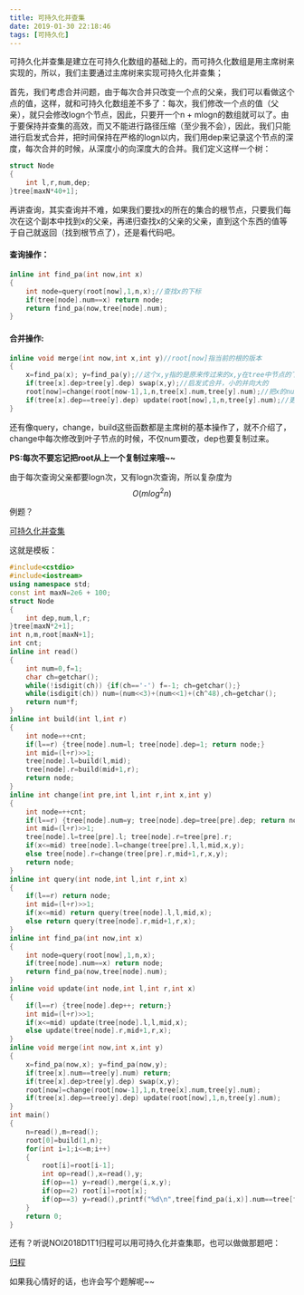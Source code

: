 ```yaml
---
title: 可持久化并查集
date: 2019-01-30 22:18:46
tags: [可持久化]
---
```


可持久化并查集是建立在可持久化数组的基础上的，而可持久化数组是用主席树来实现的，所以，我们主要通过主席树来实现可持久化并查集；

首先，我们考虑合并问题，由于每次合并只改变一个点的父亲，我们可以看做这个点的值，这样，就和可持久化数组差不多了：每次，我们修改一个点的值（父亲），就只会修改logn个节点，因此，只要开一个n + mlogn的数组就可以了。由于要保持并查集的高效，而又不能进行路径压缩（至少我不会），因此，我们只能进行启发式合并，把时间保持在严格的logn以内，我们用dep来记录这个节点的深度，每次合并的时候，从深度小的向深度大的合并。我们定义这样一个树：

```c++
struct Node
{
    int l,r,num,dep;
}tree[maxN*40+1];
```

再讲查询，其实查询并不难，如果我们要找x的所在的集合的根节点，只要我们每次在这个副本中找到x的父亲，再递归查找x的父亲的父亲，直到这个东西的值等于自己就返回（找到根节点了），还是看代码吧。

#### 查询操作：

```c++
inline int find_pa(int now,int x)
{
    int node=query(root[now],1,n,x);//查找x的下标
    if(tree[node].num==x) return node;
    return find_pa(now,tree[node].num);
}
```

#### 合并操作:

```c++
inline void merge(int now,int x,int y)//root[now]指当前的根的版本
{
    x=find_pa(x); y=find_pa(y);//这个x,y指的是原来传过来的x,y在tree中节点的下标
    if(tree[x].dep>tree[y].dep) swap(x,y);//启发式合并，小的并向大的
    root[now]=change(root[now-1],1,n,tree[x].num,tree[y].num);//把x的num改为y的num，创建一个新的副本
    if(tree[x].dep==tree[y].dep) update(root[now],1,n,tree[y].num);//更新深度
}
```

还有像query，change，build这些函数都是主席树的基本操作了，就不介绍了，change中每次修改到叶子节点的时候，不仅num要改，dep也要复制过来。

**PS:每次不要忘记把root从上一个复制过来哦~~**

由于每次查询父亲都要logn次，又有logn次查询，所以复杂度为$$O(mlog^2n)$$

例题？

[可持久化并查集](https://www.luogu.org/problemnew/show/P3402)

这就是模板：

```c++
#include<cstdio>
#include<iostream>
using namespace std;
const int maxN=2e6 + 100;
struct Node
{
	int dep,num,l,r;
}tree[maxN*2+1];
int n,m,root[maxN+1];
int cnt;
inline int read()
{
	int num=0,f=1;
	char ch=getchar();
	while(!isdigit(ch)) {if(ch=='-') f=-1; ch=getchar();}
	while(isdigit(ch)) num=(num<<3)+(num<<1)+(ch^48),ch=getchar();
	return num*f;
}
inline int build(int l,int r)
{
	int node=++cnt;
	if(l==r) {tree[node].num=l; tree[node].dep=1; return node;}
	int mid=(l+r)>>1;
	tree[node].l=build(l,mid);
	tree[node].r=build(mid+1,r);
	return node;
}
inline int change(int pre,int l,int r,int x,int y)
{
	int node=++cnt;
	if(l==r) {tree[node].num=y; tree[node].dep=tree[pre].dep; return node;}
	int mid=(l+r)>>1;
	tree[node].l=tree[pre].l; tree[node].r=tree[pre].r;
	if(x<=mid) tree[node].l=change(tree[pre].l,l,mid,x,y);
	else tree[node].r=change(tree[pre].r,mid+1,r,x,y);
	return node;
}
inline int query(int node,int l,int r,int x)
{
	if(l==r) return node;
	int mid=(l+r)>>1;
	if(x<=mid) return query(tree[node].l,l,mid,x);
	else return query(tree[node].r,mid+1,r,x);
}
inline int find_pa(int now,int x)
{
	int node=query(root[now],1,n,x);
	if(tree[node].num==x) return node;
	return find_pa(now,tree[node].num); 
}
inline void update(int node,int l,int r,int x)
{
	if(l==r) {tree[node].dep++; return;}
	int mid=(l+r)>>1;
	if(x<=mid) update(tree[node].l,l,mid,x);
	else update(tree[node].r,mid+1,r,x);
}
inline void merge(int now,int x,int y)
{
	x=find_pa(now,x); y=find_pa(now,y);
	if(tree[x].num==tree[y].num) return;
	if(tree[x].dep>tree[y].dep) swap(x,y);
	root[now]=change(root[now-1],1,n,tree[x].num,tree[y].num);
	if(tree[x].dep==tree[y].dep) update(root[now],1,n,tree[y].num);
}
int main()
{
	n=read(),m=read();
	root[0]=build(1,n);
	for(int i=1;i<=m;i++)
	{
		root[i]=root[i-1];
		int op=read(),x=read(),y;
		if(op==1) y=read(),merge(i,x,y);
		if(op==2) root[i]=root[x];
		if(op==3) y=read(),printf("%d\n",tree[find_pa(i,x)].num==tree[find_pa(i,y)].num?1:0);
	}
	return 0;
}
```

还有？听说NOI2018D1T1归程可以用可持久化并查集耶，也可以做做那题吧：

[归程](https://www.luogu.org/problemnew/show/P4768)

如果我心情好的话，也许会写个题解呢~~

